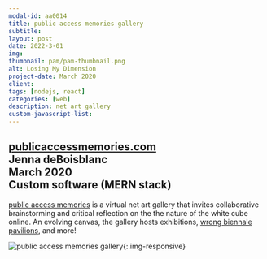```yaml
---
modal-id: aa0014
title: public access memories gallery
subtitle:
layout: post
date: 2022-3-01
img:
thumbnail: pam/pam-thumbnail.png
alt: Losing My Dimension
project-date: March 2020
client: 
tags: [nodejs, react]
categories: [web]
description: net art gallery
custom-javascript-list:
---
```


[publicaccessmemories.com](https://www.publicaccessmemories.com/)  
Jenna deBoisblanc  
March 2020  
Custom software (MERN stack)   
---

[public access memories](https://www.publicaccessmemories.com/) is a virtual net art gallery that invites collaborative brainstorming and critical reflection on the the nature of the white cube online. An evolving canvas, the gallery hosts exhibitions, [wrong biennale pavilions](https://thewrong.org/), and more!

![public access memories gallery]({{site.url}}/img/portfolio/pam/gallery.png){:.img-responsive}

